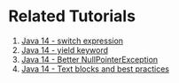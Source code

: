 # Related Tutorials

1. [Java 14 - switch expression](https://howtodoinjava.com/java14/switch-expressions/)
2. [Java 14 - yield keyword](https://howtodoinjava.com/java14/yield-keyword-in-java/)
3. [Java 14 - Better NullPointerException](https://howtodoinjava.com/java14/helpful-nullpointerexception/)
4. [Java 14 - Text blocks and best practices](https://howtodoinjava.com/java14/java-text-blocks/)